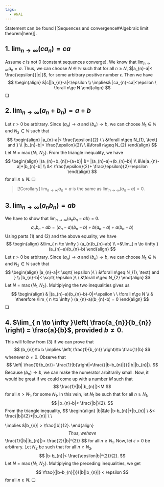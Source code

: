 ```yaml
---
tags:
  - ANA1
---
```


Statement can be found [[Sequences and convergence#Algebraic limit theorem|here]].
## 1. $\lim_{ n \to \infty }(ca_{n})=ca$

Assume $c$ is not 0 (constant sequences converge). We know that $\lim_{ n \to \infty }a_{n} = a$. Thus, we can choose $N\in \mathbb{N}$ such that for all $n\ge N$, $|a_{n}-a|< \frac{\epsilon}{|c|}$, for some arbitrary positive number $\epsilon$. Then we have
$$
\begin{align}
&|c||a_{n}-a|<\epsilon \\
\implies& |ca_{n}-ca|<\epsilon \ \forall n\ge N
\end{align}
$$
❏

## 2. $\lim_{ n \to \infty }(a_{n} + b_{n}) = a+b$

Let $\epsilon>0$ be arbitrary. Since $(a_{n})\to a$ and $(b_{n})\to b$, we can choose $N_{1}\in \mathbb{N}$ and $N_{2}\in \mathbb{N}$ such that 
$$
\begin{align}
|a_{n}-a|< \frac{\epsilon}{2} \ \  &\forall n\geq N_{1}, \text{ and } \\
|b_{n}-b|< \frac{\epsilon}{2}\ \ &\forall n\geq N_{2}
\end{align}
$$
Let $N=\max\{ N_{1}, N_{2} \}$. From the triangle inequality, we have
$$
\begin{align}
|(a_{n}+b_{n})-(a+b)| &=  
|(a_{n}-a)+(b_{n}-b)| \\
&\le|a_{n}-a|+|b_{n}-b| \\
&< \frac{\epsilon}{2}+ \frac{\epsilon}{2}=\epsilon
\end{align}
$$
for all $n\ge N$. ❏

>[!Corollary]
>$\lim_{ n \to \infty }a_{n} = a$ is the same as $\lim_{ n \to \infty }(a_{n}-a)=0$.

## 3. $\lim_{ n \to \infty }(a_{n}b_{n}) = ab$

We have to show that $\lim_{ n \to \infty }(a_{n}b_{n}-ab)=0$. 
$$
a_{n}b_{n}-ab = (a_{n}-a)(b_{n}-b)+b(a_{n}-a)+a(b_{n}-b)
$$
Using parts (1) and (2) and the above equality, we have
$$
\begin{align}
&\lim_{ n \to \infty } (a_{n}b_{n}-ab) \\
=&\lim_{ n \to \infty } (a_{n}-a)(b_{n}-b)
\end{align}
$$
Let $\epsilon>0$ be arbitrary. Since $(a_{n})\to a$ and $(b_{n})\to b$, we can choose $N_{1}\in \mathbb{N}$ and $N_{2}\in \mathbb{N}$ such that 
$$
\begin{align}
|a_{n}-a|<  \sqrt{ \epsilon }\ \  &\forall n\geq N_{1}, \text{ and } \\
|b_{n}-b|< \sqrt{ \epsilon }\ \ &\forall n\geq N_{2}
\end{align}
$$
Let $N=\max\{ N_{1},N_{2} \}$. Multiplying the two inequalities gives us
$$
\begin{align}
 & |(a_{n}-a)(b_{n}-b)-0|<\epsilon \ \ \forall n\ge N \\
 & \therefore \lim_{ n \to \infty } (a_{n}-a)(b_{n}-b) = 0
\end{align}
$$
❏

## 4. $\lim_{ n \to \infty }\left( \frac{a_{n}}{b_{n}} \right) = \frac{a}{b}$, provided $b\ne 0$.
This will follow from (3) if we can prove that 
$$
(b_{n})\to b \implies \left( \frac{1}{b_{n}} \right)\to \frac{1}{b}
$$
whenever $b\ne 0$.
Observe that 
$$
\left| \frac{1}{b_{n}}- \frac{1}{b}\right|=\frac{{|b-b_{n}|}}{|b||b_{n}|}.
$$
Because $(b_{n})\to b$, we can make the numerator arbitrarily small. Now, it would be great if we could come up with a number $M$ such that 
$$
\frac{1}{|b||b_{n}|}<M
$$
for all $n>N_{1}$, for some $N_{1}$. In this vein, let $N_{1}$ be such that for all $n\ge N_{1}$, 
$$
|b_{n}-b|< \frac{|b|}{2}.
$$
From the triangle inequality, 
$$
\begin{align}
|b|&\le |b-b_{n}|+|b_{n}| \\
&< \frac{|b|}{2}+|b_{n}| \\ \\

\implies &|b_{n}| > \frac{|b|}{2}.
\end{align}
$$
Thus, we have
$$
\frac{1}{|b||b_{n}|}< \frac{2}{|b|^{2}}
$$
for all $n\ge N_{1}$. 
Now, let $\epsilon>0$ be arbitrary. Let $N_{2}$ be such that for all $n\ge N_{2}$, 
$$
|b-b_{n}|< \frac{\epsilon|b|^{2}}{2}.
$$
Let $N = \max\{ N_{1}, N_{2} \}$. Multiplying the preceding inequalities, we get
$$
\frac{{|b-b_{n}|}}{|b||b_{n}|} < \epsilon
$$
for all $n\ge N$. ❏